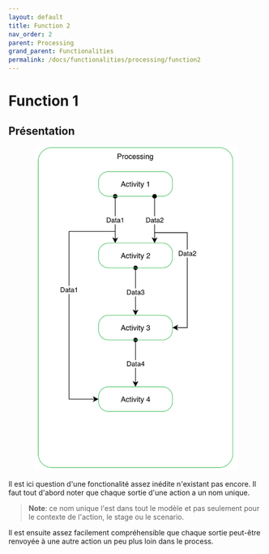 ```yaml
---
layout: default
title: Function 2
nav_order: 2
parent: Processing
grand_parent: Functionalities
permalink: /docs/functionalities/processing/function2
---
```



# Function 1

## Présentation

<p align="center"><img src="../../../assets/img/functions/Functions-Processing-2.png" width="400"></p>

Il est ici question d'une fonctionalité assez inédite n'existant pas encore.
Il faut tout d'abord noter que chaque sortie d'une action a un nom unique.
>**Note**: ce nom unique l'est dans tout le modèle et pas seulement pour le contexte de l'action, le stage ou le scenario.

Il est ensuite assez facilement compréhensible que chaque sortie peut-être renvoyée à une autre action un peu plus loin dans le process.
